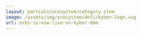 ```yaml
---
layout: partials/ecosystem/category-item
image: /assets/img/ecosystem/defi/kyber-logo.svg
url: orbs-is-now-live-on-kyber-dmm
---
```


